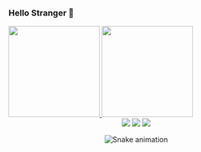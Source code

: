 ### Hello Stranger 👋

<div align="left">
  <a href="https://github.com/glaucomalagoli">
  <img height="180em" src="https://github-readme-stats.vercel.app/api?username=glaucomalagoli&show_icons=true&theme=dark&include_all_commits=true&count_private=true"/>
  <img height="180em" src="https://github-readme-stats.vercel.app/api/top-langs/?username=glaucomalagoli&layout=compact&langs_count=7&theme=dark"/>
</div>

<div align="center">
  <a href="https://www.youtube.com/channel/UCk5vk7Ch_gp0FzFdC46u-5Q" target="_blank"><img src="https://img.shields.io/badge/YouTube-FF0000?style=for-the-badge&logo=youtube&logoColor=white" target="_blank"></a>
  <a href = "mailto:glauco.malagoli@gmail.com"><img src="https://img.shields.io/badge/-Gmail-%23333?style=for-the-badge&logo=gmail&logoColor=white" target="_blank"></a>
  <a href="https://www.linkedin.com/in/glaucomalagoli/" target="_blank"><img src="https://img.shields.io/badge/-LinkedIn-%230077B5?style=for-the-badge&logo=linkedin&logoColor=white" target="_blank"></a> 
 
  ![Snake animation](https://github.com/glaucomalagoli/glaucomalagoli/blob/output/github-contribution-grid-snake.svg)
 
</div>
